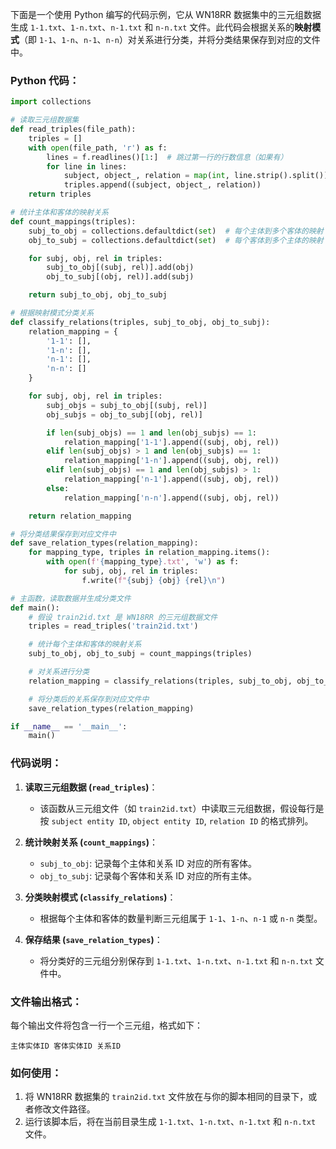 下面是一个使用 Python 编写的代码示例，它从 WN18RR 数据集中的三元组数据生成 `1-1.txt`、`1-n.txt`、`n-1.txt` 和 `n-n.txt` 文件。此代码会根据关系的**映射模式**（即 `1-1`、`1-n`、`n-1`、`n-n`）对关系进行分类，并将分类结果保存到对应的文件中。

### Python 代码：

```python
import collections

# 读取三元组数据集
def read_triples(file_path):
    triples = []
    with open(file_path, 'r') as f:
        lines = f.readlines()[1:]  # 跳过第一行的行数信息（如果有）
        for line in lines:
            subject, object_, relation = map(int, line.strip().split())
            triples.append((subject, object_, relation))
    return triples

# 统计主体和客体的映射关系
def count_mappings(triples):
    subj_to_obj = collections.defaultdict(set)  # 每个主体到多个客体的映射
    obj_to_subj = collections.defaultdict(set)  # 每个客体到多个主体的映射

    for subj, obj, rel in triples:
        subj_to_obj[(subj, rel)].add(obj)
        obj_to_subj[(obj, rel)].add(subj)

    return subj_to_obj, obj_to_subj

# 根据映射模式分类关系
def classify_relations(triples, subj_to_obj, obj_to_subj):
    relation_mapping = {
        '1-1': [],
        '1-n': [],
        'n-1': [],
        'n-n': []
    }

    for subj, obj, rel in triples:
        subj_objs = subj_to_obj[(subj, rel)]
        obj_subjs = obj_to_subj[(obj, rel)]

        if len(subj_objs) == 1 and len(obj_subjs) == 1:
            relation_mapping['1-1'].append((subj, obj, rel))
        elif len(subj_objs) > 1 and len(obj_subjs) == 1:
            relation_mapping['1-n'].append((subj, obj, rel))
        elif len(subj_objs) == 1 and len(obj_subjs) > 1:
            relation_mapping['n-1'].append((subj, obj, rel))
        else:
            relation_mapping['n-n'].append((subj, obj, rel))

    return relation_mapping

# 将分类结果保存到对应文件中
def save_relation_types(relation_mapping):
    for mapping_type, triples in relation_mapping.items():
        with open(f'{mapping_type}.txt', 'w') as f:
            for subj, obj, rel in triples:
                f.write(f"{subj} {obj} {rel}\n")

# 主函数，读取数据并生成分类文件
def main():
    # 假设 train2id.txt 是 WN18RR 的三元组数据文件
    triples = read_triples('train2id.txt')

    # 统计每个主体和客体的映射关系
    subj_to_obj, obj_to_subj = count_mappings(triples)

    # 对关系进行分类
    relation_mapping = classify_relations(triples, subj_to_obj, obj_to_subj)

    # 将分类后的关系保存到对应文件中
    save_relation_types(relation_mapping)

if __name__ == '__main__':
    main()
```

### 代码说明：

1. **读取三元组数据 (`read_triples`)**：
   - 该函数从三元组文件（如 `train2id.txt`）中读取三元组数据，假设每行是按 `subject entity ID`, `object entity ID`, `relation ID` 的格式排列。
   
2. **统计映射关系 (`count_mappings`)**：
   - `subj_to_obj`: 记录每个主体和关系 ID 对应的所有客体。
   - `obj_to_subj`: 记录每个客体和关系 ID 对应的所有主体。

3. **分类映射模式 (`classify_relations`)**：
   - 根据每个主体和客体的数量判断三元组属于 `1-1`、`1-n`、`n-1` 或 `n-n` 类型。
   
4. **保存结果 (`save_relation_types`)**：
   - 将分类好的三元组分别保存到 `1-1.txt`、`1-n.txt`、`n-1.txt` 和 `n-n.txt` 文件中。

### 文件输出格式：

每个输出文件将包含一行一个三元组，格式如下：
```
主体实体ID 客体实体ID 关系ID
```

### 如何使用：
1. 将 WN18RR 数据集的 `train2id.txt` 文件放在与你的脚本相同的目录下，或者修改文件路径。
2. 运行该脚本后，将在当前目录生成 `1-1.txt`、`1-n.txt`、`n-1.txt` 和 `n-n.txt` 文件。
